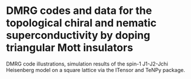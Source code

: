 # DMRG codes and data for the topological chiral and nematic superconductivity by doping triangular Mott insulators

DMRG code illustrations, simulation results of the spin-1 J1-J2-Jchi Heisenberg model on a square lattice via the ITensor and TeNPy package.
